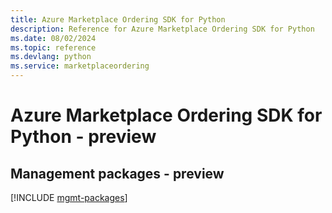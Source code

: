 ```yaml
---
title: Azure Marketplace Ordering SDK for Python
description: Reference for Azure Marketplace Ordering SDK for Python
ms.date: 08/02/2024
ms.topic: reference
ms.devlang: python
ms.service: marketplaceordering
---
```

# Azure Marketplace Ordering SDK for Python - preview

## Management packages - preview
[!INCLUDE [mgmt-packages](marketplace-ordering-mgmt-index.md)]